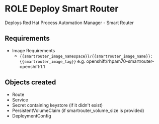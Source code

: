 # ROLE Deploy Smart Router

Deploys Red Hat Process Automation Manager - Smart Router

## Requirements

* Image Requirements
  * `{{smartrouter_image_namespace}}/{{smartrouter_image_name}}:{{smartrouter_image_tag}}` e.g. openshift/rhpam70-smartrouter-openshift:1.1

## Objects created

* Route
* Service
* Secret containing keystore (if it didn't exist)
* PersistentVolumeClaim (if smartrouter_volume_size is provided)
* DeploymentConfig
